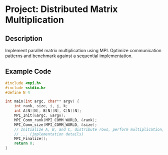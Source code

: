 # Project: Distributed Matrix Multiplication

## Description
Implement parallel matrix multiplication using MPI. Optimize communication patterns and benchmark against a sequential implementation.

## Example Code
```c
#include <mpi.h>
#include <stdio.h>
#define N 4

int main(int argc, char** argv) {
    int rank, size, i, j, k;
    int A[N][N], B[N][N], C[N][N];
    MPI_Init(&argc, &argv);
    MPI_Comm_rank(MPI_COMM_WORLD, &rank);
    MPI_Comm_size(MPI_COMM_WORLD, &size);
    // Initialize A, B, and C, distribute rows, perform multiplication, gather results
    // ... (implementation details)
    MPI_Finalize();
    return 0;
}
```
